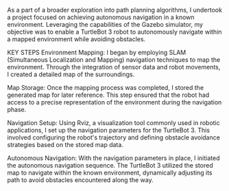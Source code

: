 As a part of a broader exploration into path planning algorithms, I undertook a project focused on achieving autonomous navigation in a known environment.
Leveraging the capabilities of the Gazebo simulator, my objective was to enable a TurtleBot 3 robot to autonomously navigate within a mapped environment while avoiding obstacles.

KEY STEPS
Environment Mapping: I began by employing SLAM (Simultaneous Localization and Mapping) navigation techniques to map the environment. Through the integration of sensor data and robot movements, I created a detailed map of the surroundings.

Map Storage: Once the mapping process was completed, I stored the generated map for later reference. This step ensured that the robot had access to a precise representation of the environment during the navigation phase.

Navigation Setup: Using Rviz, a visualization tool commonly used in robotic applications, I set up the navigation parameters for the TurtleBot 3. This involved configuring the robot's trajectory and defining obstacle avoidance strategies based on the stored map data.

Autonomous Navigation: With the navigation parameters in place, I initiated the autonomous navigation sequence. The TurtleBot 3 utilized the stored map to navigate within the known environment, dynamically adjusting its path to avoid obstacles encountered along the way.
